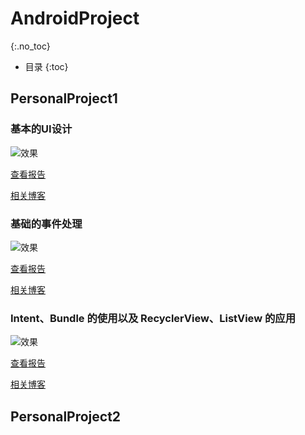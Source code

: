 # AndroidProject
{:.no_toc}

* 目录
{:toc}

## PersonalProject1
### 基本的UI设计
![效果](http://blog.janking.cn/post/android1/20180929230801598.png) 

[查看报告](PersonalProject1/report/Thursday/16340215wangjian/16340215王建lab1) 

[相关博客](https://blog.janking.cn/post/android1.html) 

### 基础的事件处理
![效果](http://blog.janking.cn/post/android2/success.png) 

[查看报告](PersonalProject1/report/Thursday/16340215wangjian/16340215王建lab2) 

[相关博客](https://blog.janking.cn/post/android2.html) 


### Intent、Bundle 的使用以及 RecyclerView、ListView 的应用
![效果](http://blog.janking.cn/post/android3/1539495186387.png) 

[查看报告](PersonalProject1/report/Thursday/16340215wangjian/16340215王建lab3) 

[相关博客](https://blog.janking.cn/post/android3.html) 

## PersonalProject2

